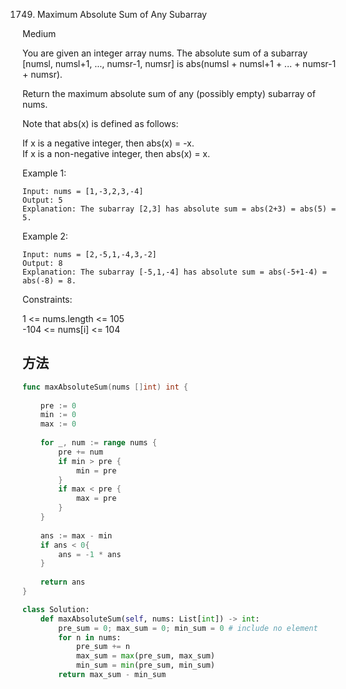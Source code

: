 1749. Maximum Absolute Sum of Any Subarray


Medium


You are given an integer array nums. The absolute sum of a subarray [numsl, numsl+1, ..., numsr-1, numsr] is abs(numsl + numsl+1 + ... + numsr-1 + numsr).

Return the maximum absolute sum of any (possibly empty) subarray of nums.

Note that abs(x) is defined as follows:

If x is a negative integer, then abs(x) = -x.   
If x is a non-negative integer, then abs(x) = x.
 

Example 1:

```
Input: nums = [1,-3,2,3,-4]
Output: 5
Explanation: The subarray [2,3] has absolute sum = abs(2+3) = abs(5) = 5.
```

Example 2:

```
Input: nums = [2,-5,1,-4,3,-2]
Output: 8
Explanation: The subarray [-5,1,-4] has absolute sum = abs(-5+1-4) = abs(-8) = 8.
```

Constraints:

1 <= nums.length <= 105   
-104 <= nums[i] <= 104


## 方法


```go
func maxAbsoluteSum(nums []int) int {
    
    pre := 0
    min := 0
    max := 0
    
    for _, num := range nums {
        pre += num
        if min > pre {
            min = pre
        }
        if max < pre {
            max = pre
        }
    }
    
    ans := max - min
    if ans < 0{
        ans = -1 * ans
    }
    
    return ans
}
```


```python
class Solution:
    def maxAbsoluteSum(self, nums: List[int]) -> int:
        pre_sum = 0; max_sum = 0; min_sum = 0 # include no element
        for n in nums:
            pre_sum += n
            max_sum = max(pre_sum, max_sum)
            min_sum = min(pre_sum, min_sum)
        return max_sum - min_sum
```